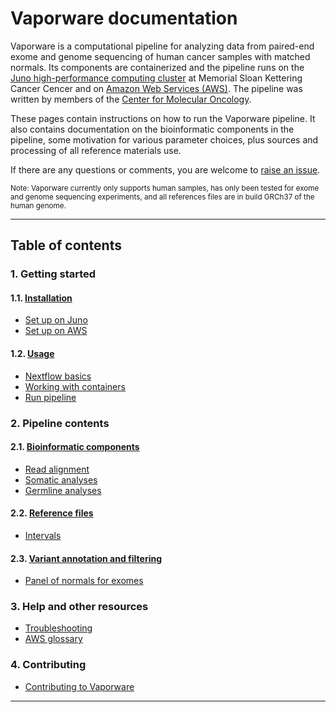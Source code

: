 # Vaporware documentation

Vaporware is a computational pipeline for analyzing data from paired-end exome and genome sequencing of human cancer samples with matched normals. Its components are containerized and the pipeline runs on the [Juno high-performance computing cluster](http://hpc.mskcc.org/) at Memorial Sloan Kettering Cancer Cencer and on [Amazon Web Services (AWS)](https://aws.amazon.com). The pipeline was written by members of the [Center for Molecular Oncology](https://cmo.mskcc.org).

These pages contain instructions on how to run the Vaporware pipeline. It also contains documentation on the bioinformatic components in the pipeline, some motivation for various parameter choices, plus sources and processing of all reference materials use. 

If there are any questions or comments, you are welcome to [raise an issue](https://github.com/mskcc/vaporware/issues/new?title=[User%20question]).

<small>Note: Vaporware currently only supports human samples, has only been tested for exome and genome sequencing experiments, and all references files are in build GRCh37 of the human genome.</small>

---

## Table of contents

### 1. Getting started

#### 1.1. [Installation](installation.md)
* [Set up on Juno](juno-setup.md)
* [Set up on AWS](aws-setup.md)

#### 1.2. [Usage](usage.md)
* [Nextflow basics](nextflow-basics.md)
* [Working with containers](working-with-containers.md)
* [Run pipeline](run-pipeline.md)

### 2. Pipeline contents

#### 2.1. [Bioinformatic components](bioinformatic-components.md)
* [Read alignment](bioinformatic-components.md#read-alignment)
* [Somatic analyses](bioinformatic-components.md#somatic-analyses)
* [Germline analyses](bioinformatic-components.md#germline-analyses)

#### 2.2. [Reference files](reference-files.md)
* [Intervals](intervals.md)

#### 2.3. [Variant annotation and filtering](variant-annotation-and-filtering.md)
* [Panel of normals for exomes](wes-panel-of-normals.md)

### 3. Help and other resources
* [Troubleshooting](troubleshooting.md)
* [AWS glossary](aws-glossary.md)

### 4. Contributing
* [Contributing to Vaporware](contributing-to-vaporware.md)
---